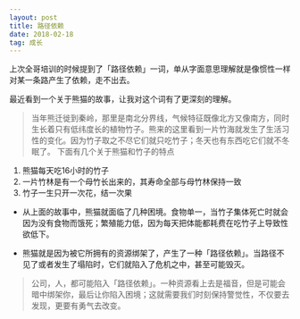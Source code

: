 ```yaml
---
layout: post
title: 路径依赖
date: 2018-02-18
tag: 成长
---
```

上次全哥培训的时候提到了「路径依赖」一词，单从字面意思理解就是像惯性一样对某一条路产生了依赖，走不出去。

最近看到一个关于熊猫的故事，让我对这个词有了更深刻的理解。
> 当年熊迁徙到秦岭，那里是南北分界线，气候特征既像北方又像南方，同时生长着只有低纬度长的植物竹子。熊来的这里看到一片竹海就发生了生活习性的变化。因为竹子取之不尽它们就只吃竹子；冬天也有东西吃它们就不冬眠了。
下面有几个关于熊猫和竹子的特点
1. 熊猫每天吃16小时的竹子
2. 一片竹林是有一个母竹长出来的，其寿命全部与母竹林保持一致
3. 竹子一生只开一次花，结一次果 

- 从上面的故事中，熊猫就面临了几种困境。食物单一，当竹子集体死亡时就会因为没有食物而饿死；繁殖能力低，因为每天把体能都耗费在吃竹子上导致性欲低下。

- 熊猫就是因为被它所拥有的资源绑架了，产生了一种「路径依赖」。当路径不见了或者发生了塌陷时，它们就陷入了危机之中，甚至可能毁灭。

> 公司，人，都可能陷入「路径依赖」。一种资源看上去是福音，但是可能会暗中绑架你，最后让你陷入困境；这就需要我们时刻保持警觉性，不仅要去发现，更要有勇气去改变。



